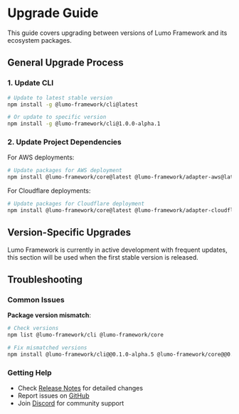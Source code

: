 # Upgrade Guide

This guide covers upgrading between versions of Lumo Framework and its ecosystem packages.

## General Upgrade Process

### 1. Update CLI

```bash
# Update to latest stable version
npm install -g @lumo-framework/cli@latest

# Or update to specific version
npm install -g @lumo-framework/cli@1.0.0-alpha.1
```

### 2. Update Project Dependencies

For AWS deployments:
```bash
# Update packages for AWS deployment
npm install @lumo-framework/core@latest @lumo-framework/adapter-aws@latest
```

For Cloudflare deployments:
```bash
# Update packages for Cloudflare deployment
npm install @lumo-framework/core@latest @lumo-framework/adapter-cloudflare@latest
```

## Version-Specific Upgrades

Lumo Framework is currently in active development with frequent updates, this section will be used when the first stable version is released.

## Troubleshooting

### Common Issues

**Package version mismatch**:
```bash
# Check versions
npm list @lumo-framework/cli @lumo-framework/core

# Fix mismatched versions
npm install @lumo-framework/cli@@0.1.0-alpha.5 @lumo-framework/core@@0.1.0-alpha.5
```

### Getting Help

- Check [Release Notes](/master/release-notes) for detailed changes
- Report issues on [GitHub](https://github.com/lumo-framework/monorepo/issues)
- Join [Discord](https://discord.gg/m7bPsv8Z) for community support